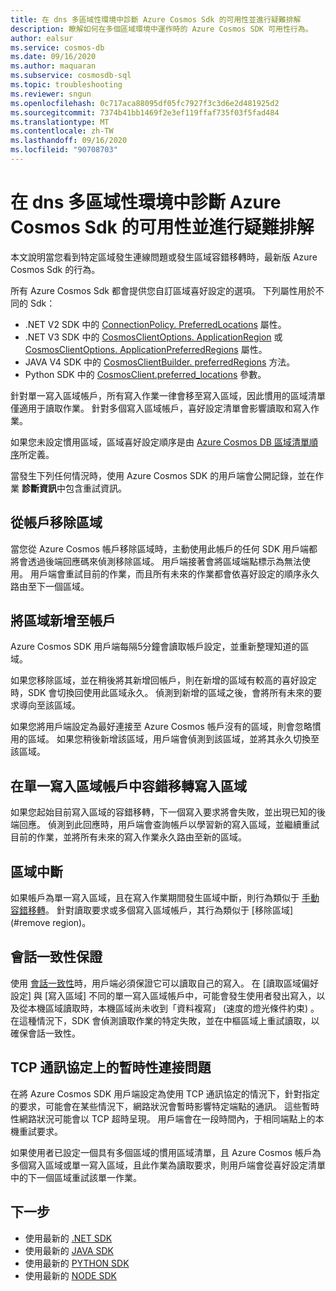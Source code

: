 ```yaml
---
title: 在 dns 多區域性環境中診斷 Azure Cosmos Sdk 的可用性並進行疑難排解
description: 瞭解如何在多個區域環境中運作時的 Azure Cosmos SDK 可用性行為。
author: ealsur
ms.service: cosmos-db
ms.date: 09/16/2020
ms.author: maquaran
ms.subservice: cosmosdb-sql
ms.topic: troubleshooting
ms.reviewer: sngun
ms.openlocfilehash: 0c717aca88095df05fc7927f3c3d6e2d481925d2
ms.sourcegitcommit: 7374b41bb1469f2e3ef119ffaf735f03f5fad484
ms.translationtype: MT
ms.contentlocale: zh-TW
ms.lasthandoff: 09/16/2020
ms.locfileid: "90708703"
---
```

# <a name="diagnose-and-troubleshoot-the-availability-of-azure-cosmos-sdks-in-multiregional-environments"></a>在 dns 多區域性環境中診斷 Azure Cosmos Sdk 的可用性並進行疑難排解

本文說明當您看到特定區域發生連線問題或發生區域容錯移轉時，最新版 Azure Cosmos Sdk 的行為。

所有 Azure Cosmos Sdk 都會提供您自訂區域喜好設定的選項。 下列屬性用於不同的 Sdk：

* .NET V2 SDK 中的 [ConnectionPolicy. PreferredLocations](/dotnet/api/microsoft.azure.documents.client.connectionpolicy.preferredlocations) 屬性。
* .NET V3 SDK 中的 [CosmosClientOptions. ApplicationRegion](/dotnet/api/microsoft.azure.cosmos.cosmosclientoptions.applicationregion) 或 [CosmosClientOptions. ApplicationPreferredRegions](/dotnet/api/microsoft.azure.cosmos.cosmosclientoptions.applicationpreferredregions) 屬性。
* JAVA V4 SDK 中的 [CosmosClientBuilder. preferredRegions](/java/api/com.azure.cosmos.cosmosclientbuilder.preferredregions) 方法。
* Python SDK 中的 [CosmosClient.preferred_locations](/python/api/azure-cosmos/azure.cosmos.cosmos_client.cosmosclient) 參數。

針對單一寫入區域帳戶，所有寫入作業一律會移至寫入區域，因此慣用的區域清單僅適用于讀取作業。 針對多個寫入區域帳戶，喜好設定清單會影響讀取和寫入作業。

如果您未設定慣用區域，區域喜好設定順序是由 [Azure Cosmos DB 區域清單順序](distribute-data-globally.md)所定義。

當發生下列任何情況時，使用 Azure Cosmos SDK 的用戶端會公開記錄，並在作業 **診斷資訊**中包含重試資訊。

## <a name="removing-a-region-from-the-account"></a><a id="remove region"></a>從帳戶移除區域

當您從 Azure Cosmos 帳戶移除區域時，主動使用此帳戶的任何 SDK 用戶端都將會透過後端回應碼來偵測移除區域。 用戶端接著會將區域端點標示為無法使用。 用戶端會重試目前的作業，而且所有未來的作業都會依喜好設定的順序永久路由至下一個區域。

## <a name="adding-a-region-to-an-account"></a>將區域新增至帳戶

Azure Cosmos SDK 用戶端每隔5分鐘會讀取帳戶設定，並重新整理知道的區域。

如果您移除區域，並在稍後將其新增回帳戶，則在新增的區域有較高的喜好設定時，SDK 會切換回使用此區域永久。 偵測到新增的區域之後，會將所有未來的要求導向至該區域。

如果您將用戶端設定為最好連接至 Azure Cosmos 帳戶沒有的區域，則會忽略慣用的區域。 如果您稍後新增該區域，用戶端會偵測到該區域，並將其永久切換至該區域。

## <a name="failover-the-write-region-in-a-single-write-region-account"></a><a id="manual-failover-single-region"></a>在單一寫入區域帳戶中容錯移轉寫入區域

如果您起始目前寫入區域的容錯移轉，下一個寫入要求將會失敗，並出現已知的後端回應。 偵測到此回應時，用戶端會查詢帳戶以學習新的寫入區域，並繼續重試目前的作業，並將所有未來的寫入作業永久路由至新的區域。

## <a name="regional-outage"></a>區域中斷

如果帳戶為單一寫入區域，且在寫入作業期間發生區域中斷，則行為類似于 [手動容錯移轉](#manual-failover-single-region)。 針對讀取要求或多個寫入區域帳戶，其行為類似于 [移除區域](#remove region)。

## <a name="session-consistency-guarantees"></a>會話一致性保證

使用 [會話一致性](consistency-levels.md#guarantees-associated-with-consistency-levels)時，用戶端必須保證它可以讀取自己的寫入。 在 [讀取區域偏好設定] 與 [寫入區域] 不同的單一寫入區域帳戶中，可能會發生使用者發出寫入，以及從本機區域讀取時，本機區域尚未收到「資料複寫」 (速度的燈光條件約束) 。 在這種情況下，SDK 會偵測讀取作業的特定失敗，並在中樞區域上重試讀取，以確保會話一致性。

## <a name="transient-connectivity-issues-on-tcp-protocol"></a>TCP 通訊協定上的暫時性連接問題

在將 Azure Cosmos SDK 用戶端設定為使用 TCP 通訊協定的情況下，針對指定的要求，可能會在某些情況下，網路狀況會暫時影響特定端點的通訊。 這些暫時性網路狀況可能會以 TCP 超時呈現。 用戶端會在一段時間內，于相同端點上的本機重試要求。

如果使用者已設定一個具有多個區域的慣用區域清單，且 Azure Cosmos 帳戶為多個寫入區域或單一寫入區域，且此作業為讀取要求，則用戶端會從喜好設定清單中的下一個區域重試該單一作業。

## <a name="next-steps"></a>下一步

* 使用最新的 [.NET SDK](sql-api-sdk-dotnet-standard.md)
* 使用最新的 [JAVA SDK](sql-api-sdk-java-v4.md)
* 使用最新的 [PYTHON SDK](sql-api-sdk-python.md)
* 使用最新的 [NODE SDK](sql-api-sdk-node.md)
